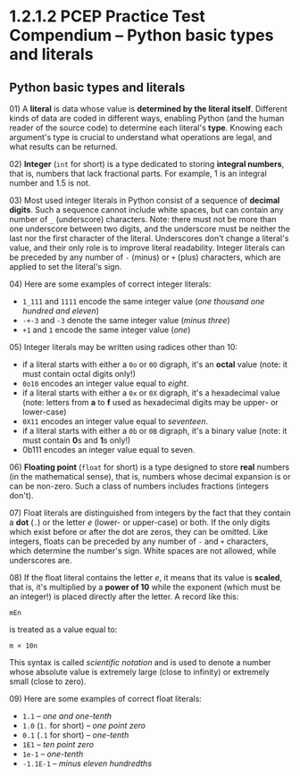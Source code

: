 # 1.2.1.2 PCEP Practice Test Compendium – Python basic types and literals

## Python basic types and literals

01\) A **literal** is data whose value is **determined by the literal itself**. Different kinds of data are coded in different ways, enabling Python (and the human reader of the source code) to determine each literal's **type**. Knowing each argument's type is crucial to understand what operations are legal, and what results can be returned.

02\) **Integer** (`int` for short) is a type dedicated to storing **integral numbers**, that is, numbers that lack fractional parts. For example, 1 is an integral number and 1.5 is not.

03\) Most used integer literals in Python consist of a sequence of **decimal digits**. Such a sequence cannot include white spaces, but can contain any number of `_` (underscore) characters. Note: there must not be more than one underscore between two digits, and the underscore must be neither the last nor the first character of the literal. Underscores don't change a literal's value, and their only role is to improve literal readability. Integer literals can be preceded by any number of `-` (minus) or `+` (plus) characters, which are applied to set the literal's sign.

04\) Here are some examples of correct integer literals:

* `1_111` and `1111` encode the same integer value (_one thousand one hundred and eleven_)
* `-+-3` and `-3` denote the same integer value (_minus three_)
* `+1` and `1` encode the same integer value (_one_)

05\) Integer literals may be written using radices other than 10:

* if a literal starts with either a `0o` or `0O` digraph, it's an **octal** value (note: it must contain octal digits only!)
* `0o10` encodes an integer value equal to _eight_.
* if a literal starts with either a `0x` or `0X` digraph, it's a hexadecimal value (note: letters from **a** to **f** used as hexadecimal digits may be upper- or lower-case)
* `0X11` encodes an integer value equal to _seventeen_.
* if a literal starts with either a `0b` or `0B` digraph, it's a binary value (note: it must contain **0**s and **1**s only!)
* 0b111 encodes an integer value equal to seven.

06\) **Floating point** (`float` for short) is a type designed to store **real** numbers (in the mathematical sense), that is, numbers whose decimal expansion is or can be non-zero. Such a class of numbers includes fractions (integers don't).

07\) Float literals are distinguished from integers by the fact that they contain a **dot** (`.`) or the letter _e_ (lower- or upper-case) or both. If the only digits which exist before or after the dot are zeros, they can be omitted. Like integers, floats can be preceded by any number of `-` and `+` characters, which determine the number's sign. White spaces are not allowed, while underscores are.

08\) If the float literal contains the letter _e_, it means that its value is **scaled**, that is, it's multiplied by a **power of 10** while the exponent (which must be an integer!) is placed directly after the letter. A record like this:

`mEn`

is treated as a value equal to:

`m × 10n`

This syntax is called _scientific notation_ and is used to denote a number whose absolute value is extremely large (close to infinity) or extremely small (close to zero).

09\) Here are some examples of correct float literals:

* `1.1` – _one and one-tenth_
* `1.0` (`1.` for short) – _one point zero_
* `0.1` (`.1` for short) – _one-tenth_
* `1E1` – _ten point zero_
* `1e-1` – _one-tenth_
* `-1.1E-1` – _minus eleven hundredths_
